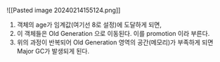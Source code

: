 ![[Pasted image 20240214155124.png]]
1. 객체의 age가 임계값(여기선 8로 설정)에 도달하게 되면,
2. 이 객체들은 Old Generation 으로 이동된다. 이를 promotion 이라 부른다.
3. 위의 과정이 반복되어 Old Generation 영역의 공간(메모리)가 부족하게 되면 Major GC가 발생되게 된다.